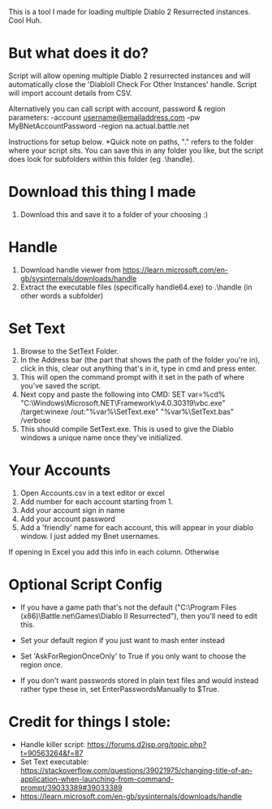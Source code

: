 This is a tool I made for loading multiple Diablo 2 Resurrected instances. Cool Huh.

# But what does it do? #

Script will allow opening multiple Diablo 2 resurrected instances and will automatically close the 'DiabloII Check For Other Instances' handle.
Script will import account details from CSV. 

Alternatively you can call script with account, password & region parameters: -account username@emailaddress.com  -pw MyBNetAccountPassword -region na.actual.battle.net


Instructions for setup below.
*Quick note on paths, ".\" refers to the folder where your script sits. You can save this in any folder you like, but the script does look for subfolders within this folder (eg .\handle). 

# Download this thing I made #
1. Download this and save it to a folder of your choosing :)

# Handle #
1. Download handle viewer from https://learn.microsoft.com/en-gb/sysinternals/downloads/handle
2. Extract the executable files (specifically handle64.exe) to .\handle (in other words a subfolder)

# Set Text #
1. Browse to the SetText Folder.
2. In the Address bar (the part that shows the path of the folder you're in), click in this, clear out anything that's in it, type in cmd and press enter.
3. This will open the command prompt with it set in the path of where you've saved the script.
4. Next copy and paste the following into CMD:
	SET var=%cd%
	"C:\Windows\Microsoft.NET\Framework\v4.0.30319\vbc.exe" /target:winexe /out:"%var%\SetText.exe" "%var%\SetText.bas" /verbose
5. This should compile SetText.exe. This is used to give the Diablo windows a unique name once they've initialized.

# Your Accounts #
1. Open Accounts.csv in a text editor or excel
2. Add number for each account starting from 1.
3. Add your account sign in name
4. Add your account password
5. Add a 'friendly' name for each account, this will appear in your diablo window. I just added my Bnet usernames.

If opening in Excel you add this info in each column. Otherwise


# Optional Script Config #
- If you have a game path that's not the default ("C:\Program Files (x86)\Battle.net\Games\Diablo II Resurrected"), then you'll need to edit this.

- Set your default region if you just want to mash enter instead

- Set 'AskForRegionOnceOnly' to True if you only want to choose the region once.

- If you don't want passwords stored in plain text files and would instead rather type these in, set EnterPasswordsManually to $True.

# Credit for things I stole: #
- Handle killer script: https://forums.d2jsp.org/topic.php?t=90563264&f=87
- Set Text executable: https://stackoverflow.com/questions/39021975/changing-title-of-an-application-when-launching-from-command-prompt/39033389#39033389
- https://learn.microsoft.com/en-gb/sysinternals/downloads/handle
